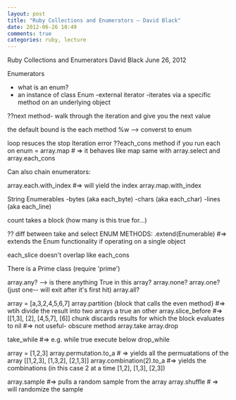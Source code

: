 ```yaml
---
layout: post
title: "Ruby Collections and Enumerators – David Black"
date: 2012-06-26 10:49
comments: true
categories: ruby, lecture
---
```


Ruby Collections and Enumerators
David Black
June 26, 2012

Enumerators
- what is an enum?
- an instance of class Enum
-external iterator
-iterates via a specific method on an underlying object

??next method- walk through the iteration and give you the next value

the default bound is the each method
%w --> converst to enum

loop resuces the stop Iteration error
??each_cons method
if you run each on enum = array.map # => it behaves like map
same with array.select and array.each_cons

Can also chain enumerators:

array.each.with_index #=> will yield the index
array.map.with_index

String Enumerables
-bytes (aka each_byte)
-chars (aka each_char)
-lines (aka each_line)

count takes a block (how many is this true for...)

?? diff between take and select
ENUM METHODS:
.extend(Enumerable) #=> extends the Enum functionality if operating on a single object

each_slice doesn't overlap like each_cons

There is a Prime class (require 'prime')

array.any? --> is there anything True in this array?
array.none?
array.one? (just one-- will exit after it's first hit)
array.all?

array = [a,3,2,4,5,6,7]
array.partition {block that calls the even method} #=> wtih divide the result into two arrays a true an other
array.slice_before #=> [[1,3], [2], [4,5,7], [6]]
chunk discards results for which the block evaluates to nil #=> not useful- obscure method
array.take
array.drop

take_while #=> e.g. while true execute below
drop_while

array = [1,2,3]
array.permutation.to_a # => yields all the permuatations of the array [[1,2,3], [1,3,2], [2,1,3]]
array.combination(2).to_a #=> yields the combinations (in this case 2 at a time [1,2], [1,3], [2,3])

array.sample #=> pulls a random sample from the array
array.shuffle # => will randomize the sample